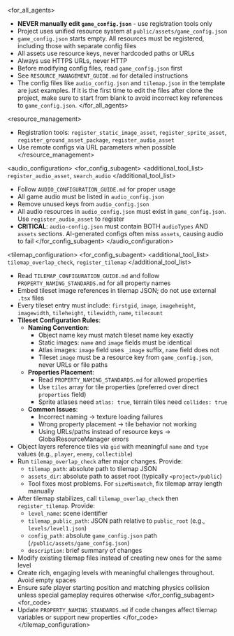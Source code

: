 <for_all_agents>
- **NEVER manually edit `game_config.json`** - use registration tools only
- Project uses unified resource system at `public/assets/game_config.json`
- `game_config.json` starts empty. All resources must be registered, including those with separate config files
- All assets use resource keys, never hardcoded paths or URLs
- Always use HTTPS URLs, never HTTP
- Before modifying config files, read `game_config.json` first
- See `RESOURCE_MANAGEMENT_GUIDE.md` for detailed instructions
- The config files like `audio_config.json` and `tilemap.json` in the template are just examples. If it is the first time to edit the files after clone the project, make sure to start from blank to avoid incorrect key references to `game_config.json`. 
</for_all_agents>

<resource_management>
- Registration tools: `register_static_image_asset`, `register_sprite_asset`, `register_ground_asset_package`, `register_audio_asset`
- Use remote configs via URL parameters when possible
</resource_management>

<audio_configuration>
<for_config_subagent>
<additional_tool_list>
`register_audio_asset`, `search_audio`
</additional_tool_list>
- Follow `AUDIO_CONFIGURATION_GUIDE.md` for proper usage
- All game audio must be listed in `audio_config.json`
- Remove unused keys from `audio_config.json`
- All audio resources in `audio_config.json` must exist in `game_config.json`. Use `register_audio_asset` to register
- **CRITICAL**: `audio-config.json` must contain BOTH `audioTypes` AND `assets` sections. AI-generated configs often miss `assets`, causing audio to fail
</for_config_subagent>
</audio_configuration>

<tilemap_configuration>
<for_config_subagent>
<additional_tool_list>
`tilemap_overlap_check`, `register_tilemap`
</additional_tool_list>
- Read `TILEMAP_CONFIGURATION_GUIDE.md` and follow `PROPERTY_NAMING_STANDARDS.md` for all property names
- Embed tileset image references in tilemap JSON; do not use external `.tsx` files
- Every tileset entry must include: `firstgid`, `image`, `imageheight`, `imagewidth`, `tileheight`, `tilewidth`, `name`, `tilecount`
- **Tileset Configuration Rules**: 
  - **Naming Convention**: 
    * Object name key must match tileset name key exactly
    * Static images: `name` and `image` fields must be identical
    * Atlas images: `image` field uses `_image` suffix, `name` field does not
    * Tileset `image` must be a resource key from `game_config.json`, never URLs or file paths
  - **Properties Placement**: 
    * Read `PROPERTY_NAMING_STANDARDS.md` for allowed properties
    * Use `tiles` array for tile properties (preferred over direct `properties` field)
    * Sprite atlases need `atlas: true`, terrain tiles need `collides: true`
  - **Common Issues**: 
    * Incorrect naming → texture loading failures
    * Wrong property placement → tile behavior not working
    * Using URLs/paths instead of resource keys → GlobalResourceManager errors
- Object layers reference tiles via `gid` with meaningful `name` and `type` values (e.g., `player`, `enemy`, `collectible`)
- Run `tilemap_overlap_check` after major changes. Provide:
  - `tilemap_path`: absolute path to tilemap JSON
  - `assets_dir`: absolute path to asset root (typically `<project>/public`)
  - Tool fixes most problems. For `sizeMismatch`, fix tilemap array length manually
- After tilemap stabilizes, call `tilemap_overlap_check` then `register_tilemap`. Provide:
  - `level_name`: scene identifier
  - `tilemap_public_path`: JSON path relative to `public_root` (e.g., `levels/level1.json`)
  - `config_path`: absolute `game_config.json` path (`/public/assets/game_config.json`)
  - `description`: brief summary of changes
- Modify existing tilemap files instead of creating new ones for the same level
- Create rich, engaging levels with meaningful challenges throughout. Avoid empty spaces
- Ensure safe player starting position and matching physics collision unless special gameplay requires otherwise
</for_config_subagent>
<for_code>
- Update `PROPERTY_NAMING_STANDARDS.md` if code changes affect tilemap variables or support new properties
</for_code>
</tilemap_configuration>

